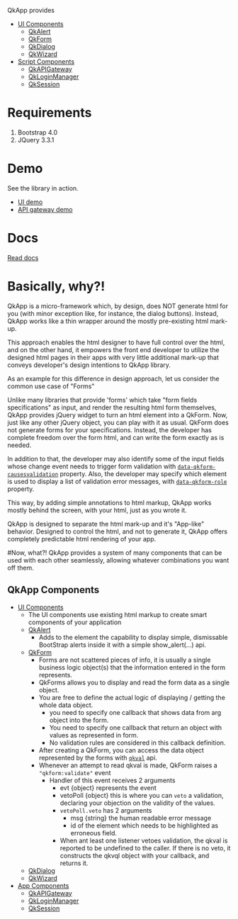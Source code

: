 QkApp provides
- [UI Components](#ui-components)
  - [QkAlert](#1-qkalert)
  - [QkForm](#2-qkform)
  - [QkDialog](#3-qkdialog)
  - [QkWizard](#4-qkwizard)
- [Script Components](#script-components)
  - [QkAPIGateway](#qkapigateway)
  - [QkLoginManager](#qkloginmanager)
  - [QkSession](#qksession)

# Requirements
1. Bootstrap 4.0
2. JQuery 3.3.1

# Demo
See the library in action.
- [UI demo](https://bhave-abhay.github.io/QkApp/demo/)
- [API gateway demo](https://bhave-abhay.github.io/QkApp/demo/api-gateway-demo.html)

# Docs
[Read docs](https://bhave-abhay.github.io/QkApp/docs/)

# Basically, why?!
QkApp is a micro-framework which, by design, does NOT generate html for you
(with minor exception like, for instance, the dialog buttons). Instead, QkApp works
like a thin wrapper around the  mostly pre-existing html mark-up.

This approach enables the html designer to have full control over the html, and
on the other hand, it empowers the front end developer to utilize the designed html pages
in their apps with very little additional mark-up that conveys developer's design intentions to
QkApp library.

As an example for this difference in design approach, let us consider the common use case of "Forms"

Unlike many libraries that provide 'forms' which take "form fields specifications" as input, and render the
resulting html form themselves, QkApp provides jQuery widget to turn an html element
into a QkForm. Now, just like any other jQuery object, you can play with it as usual.
QkForm does not generate forms for your specifications. Instead, the developer has complete
freedom over the form html, and can write the form exactly as is needed.

In addition to that,
the developer may also identify some of the input fields whose change event needs to trigger
form validation with [`data-qkform-causesvalidation`](#data-qkform-causesvalidation) property.
Also, the developer may specify which element is used to display a list of validation error
messages, with [`data-qkform-role`](#data-qkform-role) property.


This way, by adding simple annotations to html markup, QkApp works mostly behind
the screen, with your html, just as you wrote it.

QkApp is designed to separate the html mark-up and it's "App-like" behavior.
Designed to control the html, and not to generate it, QkApp offers completely
predictable html rendering of your app.

#Now, what?!
QkApp provides a system of many components that can be used with each other seamlessly,
allowing whatever combinations you want off them.

## QkApp Components
- [UI Components](#ui-components)
  - The UI components use existing html markup to create smart components of your application
  - [QkAlert](#qkalert)
     - Adds to the element the capability to display simple, dismissable BootStrap alerts inside it with a simple show_alert(...) api.
  - [QkForm](#qkform)
     - Forms are not scattered pieces of info, it is usually a single business logic object(s) that the information entered in the form represents.
     - QkForms allows you to display and read the form data as a single object.
     - You are free to define the actual logic of displaying / getting the whole data object.
       - you need to specify one callback that shows data from arg object into the form.
	   - You need to specify one callback that return an object with values as represented in form.
	   - No validation rules are considered in this callback definition.
     - After creating a QkForm, you can access the data object represented by the forms with [`qkval`](#qkval) api.
     - Whenever an attempt to read qkval is made, QkForm raises a `"qkform:validate"` event
       - Handler of this event receives 2 arguments
         - evt {object} represents the event
         - vetoPoll {object} this is where you can `veto` a validation, declaring your objection on the validity of the values.
         - `vetoPoll.veto` has 2 arguments
           - msg {string} the human readable error message
           - id of the element which needs to be highlighted as erroneous field.
         - When ant least one listener vetoes validation, the qkval is reported to be undefined to the caller. If there is no veto, it constructs the qkvql object with your callback, and returns it.
  - [QkDialog](#qkdialog)
  - [QkWizard](#qkwizard)
- [App Components](#app-components)
  - [QkAPIGateway](#qkapigateway)
  - [QkLoginManager](#qkloginmanager)
  - [QkSession](#qksession)
